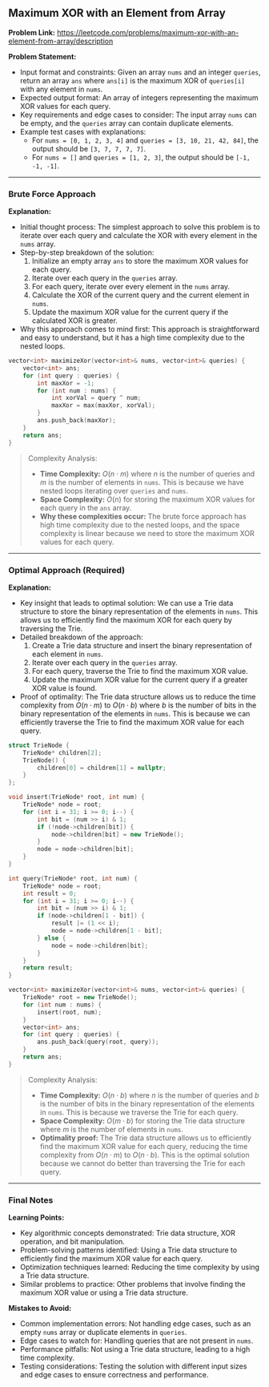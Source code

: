 ## Maximum XOR with an Element from Array

**Problem Link:** https://leetcode.com/problems/maximum-xor-with-an-element-from-array/description

**Problem Statement:**
- Input format and constraints: Given an array `nums` and an integer `queries`, return an array `ans` where `ans[i]` is the maximum XOR of `queries[i]` with any element in `nums`.
- Expected output format: An array of integers representing the maximum XOR values for each query.
- Key requirements and edge cases to consider: The input array `nums` can be empty, and the `queries` array can contain duplicate elements.
- Example test cases with explanations: 
  - For `nums = [0, 1, 2, 3, 4]` and `queries = [3, 10, 21, 42, 84]`, the output should be `[3, 7, 7, 7, 7]`.
  - For `nums = []` and `queries = [1, 2, 3]`, the output should be `[-1, -1, -1]`.

---

### Brute Force Approach

**Explanation:**
- Initial thought process: The simplest approach to solve this problem is to iterate over each query and calculate the XOR with every element in the `nums` array.
- Step-by-step breakdown of the solution:
  1. Initialize an empty array `ans` to store the maximum XOR values for each query.
  2. Iterate over each query in the `queries` array.
  3. For each query, iterate over every element in the `nums` array.
  4. Calculate the XOR of the current query and the current element in `nums`.
  5. Update the maximum XOR value for the current query if the calculated XOR is greater.
- Why this approach comes to mind first: This approach is straightforward and easy to understand, but it has a high time complexity due to the nested loops.

```cpp
vector<int> maximizeXor(vector<int>& nums, vector<int>& queries) {
    vector<int> ans;
    for (int query : queries) {
        int maxXor = -1;
        for (int num : nums) {
            int xorVal = query ^ num;
            maxXor = max(maxXor, xorVal);
        }
        ans.push_back(maxXor);
    }
    return ans;
}
```

> Complexity Analysis:
> - **Time Complexity:** $O(n \cdot m)$ where $n$ is the number of queries and $m$ is the number of elements in `nums`. This is because we have nested loops iterating over `queries` and `nums`.
> - **Space Complexity:** $O(n)$ for storing the maximum XOR values for each query in the `ans` array.
> - **Why these complexities occur:** The brute force approach has high time complexity due to the nested loops, and the space complexity is linear because we need to store the maximum XOR values for each query.

---

### Optimal Approach (Required)

**Explanation:**
- Key insight that leads to optimal solution: We can use a Trie data structure to store the binary representation of the elements in `nums`. This allows us to efficiently find the maximum XOR for each query by traversing the Trie.
- Detailed breakdown of the approach:
  1. Create a Trie data structure and insert the binary representation of each element in `nums`.
  2. Iterate over each query in the `queries` array.
  3. For each query, traverse the Trie to find the maximum XOR value.
  4. Update the maximum XOR value for the current query if a greater XOR value is found.
- Proof of optimality: The Trie data structure allows us to reduce the time complexity from $O(n \cdot m)$ to $O(n \cdot b)$ where $b$ is the number of bits in the binary representation of the elements in `nums`. This is because we can efficiently traverse the Trie to find the maximum XOR value for each query.

```cpp
struct TrieNode {
    TrieNode* children[2];
    TrieNode() {
        children[0] = children[1] = nullptr;
    }
};

void insert(TrieNode* root, int num) {
    TrieNode* node = root;
    for (int i = 31; i >= 0; i--) {
        int bit = (num >> i) & 1;
        if (!node->children[bit]) {
            node->children[bit] = new TrieNode();
        }
        node = node->children[bit];
    }
}

int query(TrieNode* root, int num) {
    TrieNode* node = root;
    int result = 0;
    for (int i = 31; i >= 0; i--) {
        int bit = (num >> i) & 1;
        if (node->children[1 - bit]) {
            result |= (1 << i);
            node = node->children[1 - bit];
        } else {
            node = node->children[bit];
        }
    }
    return result;
}

vector<int> maximizeXor(vector<int>& nums, vector<int>& queries) {
    TrieNode* root = new TrieNode();
    for (int num : nums) {
        insert(root, num);
    }
    vector<int> ans;
    for (int query : queries) {
        ans.push_back(query(root, query));
    }
    return ans;
}
```

> Complexity Analysis:
> - **Time Complexity:** $O(n \cdot b)$ where $n$ is the number of queries and $b$ is the number of bits in the binary representation of the elements in `nums`. This is because we traverse the Trie for each query.
> - **Space Complexity:** $O(m \cdot b)$ for storing the Trie data structure where $m$ is the number of elements in `nums`.
> - **Optimality proof:** The Trie data structure allows us to efficiently find the maximum XOR value for each query, reducing the time complexity from $O(n \cdot m)$ to $O(n \cdot b)$. This is the optimal solution because we cannot do better than traversing the Trie for each query.

---

### Final Notes

**Learning Points:**
- Key algorithmic concepts demonstrated: Trie data structure, XOR operation, and bit manipulation.
- Problem-solving patterns identified: Using a Trie data structure to efficiently find the maximum XOR value for each query.
- Optimization techniques learned: Reducing the time complexity by using a Trie data structure.
- Similar problems to practice: Other problems that involve finding the maximum XOR value or using a Trie data structure.

**Mistakes to Avoid:**
- Common implementation errors: Not handling edge cases, such as an empty `nums` array or duplicate elements in `queries`.
- Edge cases to watch for: Handling queries that are not present in `nums`.
- Performance pitfalls: Not using a Trie data structure, leading to a high time complexity.
- Testing considerations: Testing the solution with different input sizes and edge cases to ensure correctness and performance.